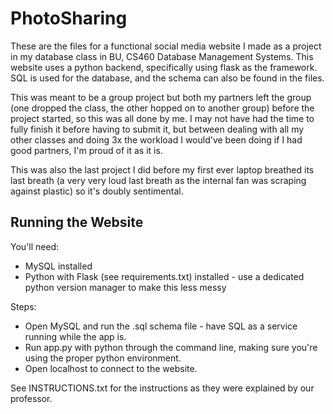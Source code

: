 # PhotoSharing
These are the files for a functional social media website I made as a project in my database class in BU, CS460 Database Management Systems. This website uses a python backend, specifically using flask as the framework. SQL is used for the database, and the schema can also be found in the files. 

This was meant to be a group project but both my partners left the group (one dropped the class, the other hopped on to another group) before the project started, so this was all done by me. I may not have had the time to fully finish it before having to submit it, but between dealing with all my other classes and doing 3x the workload I would've been doing if I had good partners, I'm proud of it as it is. 

This was also the last project I did before my first ever laptop breathed its last breath (a very very loud last breath as the internal fan was scraping against plastic) so it's doubly sentimental.

## Running the Website
You'll need:
- MySQL installed 
- Python with Flask (see requirements.txt) installed - use a dedicated python version manager to make this less messy
  
Steps:
- Open MySQL and run the .sql schema file - have SQL as a service running while the app is.
- Run app.py with python through the command line, making sure you're using the proper python environment.
- Open localhost to connect to the website.

See INSTRUCTIONS.txt for the instructions as they were explained by our professor.
